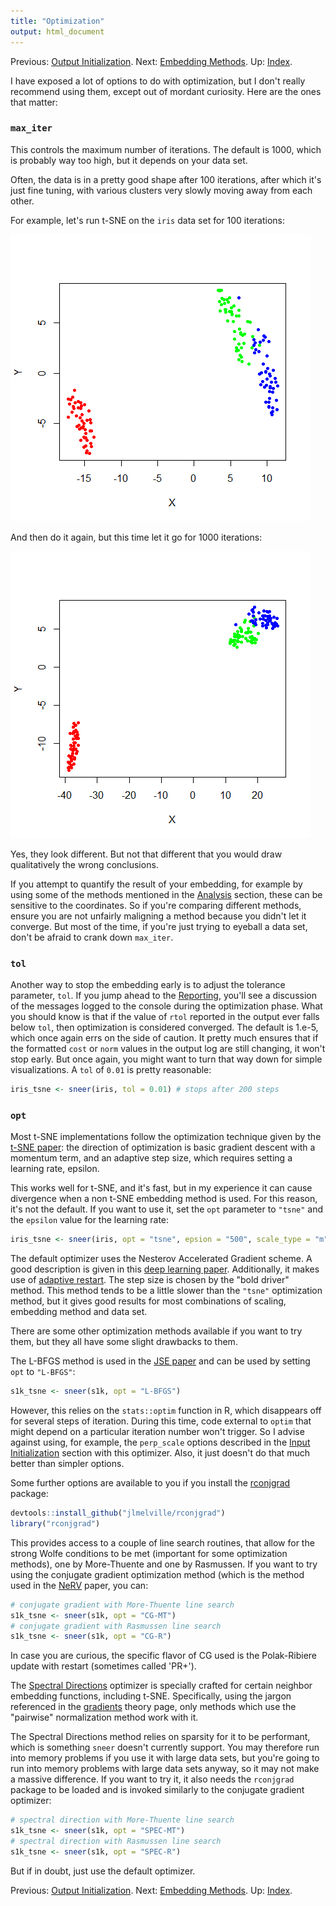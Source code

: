```yaml
---
title: "Optimization"
output: html_document
---
```


Previous: [Output Initialization](output-initialization.html). Next: [Embedding Methods](embedding-methods.html). Up: [Index](index.html).

I have exposed a lot of options to do with optimization, but I don't really
recommend using them, except out of mordant curiosity. Here are the ones that 
matter:

### `max_iter`

This controls the maximum number of iterations. The default is 1000, which
is probably way too high, but it depends on your data set.

Often, the data is in a pretty good shape after 100 iterations, after which
it's just fine tuning, with various clusters very slowly moving away from 
each other. 

For example, let's run t-SNE on the `iris` data set for 100 iterations:

![`iris_tsne <- sneer(iris, max_iter = 100)`](iris-tsne-100.png)

And then do it again, but this time let it go for 1000 iterations:

![`iris_tsne <- sneer(iris, max_iter = 1000)`](iris-tsne-1000.png)

Yes, they look different. But not that different that you would draw 
qualitatively the wrong conclusions.

If you attempt to quantify the result of your embedding, for example by using
some of the methods mentioned in the [Analysis](analysis.html) section, these
can be sensitive to the coordinates. So if you're comparing different methods,
ensure you are not unfairly maligning a method because you didn't let it 
converge. But most of the time, if you're just trying to eyeball a data set,
don't be afraid to crank down `max_iter`.

### `tol`

Another way to stop the embedding early is to adjust the tolerance parameter,
`tol`. If you jump ahead to the [Reporting](reporting.html), you'll see a
discussion of the messages logged to the console during the optimization phase.
What you should know is that if the value of `rtol` reported in the output
ever falls below `tol`, then optimization is considered converged. The
default is 1.e-5, which once again errs on the side of caution. It pretty much
ensures that if the formatted `cost` or `norm` values in the output log are still
changing, it won't stop early. But once again, you might want to turn that way
down for simple visualizations. A `tol` of `0.01` is pretty reasonable:

```R
iris_tsne <- sneer(iris, tol = 0.01) # stops after 200 steps
```

### `opt`

Most t-SNE implementations follow the optimization technique given by the 
[t-SNE paper](http://jmlr.org/papers/v9/vandermaaten08a.html): the direction
of optimization is basic gradient descent with a momentum term, and an 
adaptive step size, which requires setting a learning rate, epsilon.

This works well for t-SNE, and it's fast, but in my experience it can 
cause divergence when a non t-SNE embedding method is used. For this reason, 
it's not the default. If you want to use it, set the `opt` parameter to 
`"tsne"` and the `epsilon` value for the learning rate:

```R
iris_tsne <- sneer(iris, opt = "tsne", epsion = "500", scale_type = "m")
```

The default optimizer uses the Nesterov Accelerated Gradient scheme. A good
description is given in this 
[deep learning paper](www.jmlr.org/proceedings/papers/v28/sutskever13.pdf).
Additionally, it makes use of 
[adaptive restart](https://arxiv.org/abs/1204.3982). The step size is chosen
by the "bold driver" method. This method tends to be a little slower than
the `"tsne"` optimization method, but it gives good results for most
combinations of scaling, embedding method and data set.

There are some other optimization methods available if you want to try them, but
they all have some slight drawbacks to them.

The L-BFGS method is used in the 
[JSE paper](http://dx.doi.org/10.1016/j.neucom.2012.12.036) and can be used
by setting `opt` to `"L-BFGS"`:

```R
s1k_tsne <- sneer(s1k, opt = "L-BFGS")
```

However, this relies on the `stats::optim` function in R, which disappears off
for several steps of iteration. During this time, code external to `optim` that
might depend on a particular iteration number won't trigger. So I advise against
using, for example, the `perp_scale` options described in the 
[Input Initialization](input-initialization.html) section with this optimizer.
Also, it just doesn't do that much better than simpler options.

Some further options are available to you if you install the 
[rconjgrad](https://github.com/jlmelville/rconjgrad) package:

```R
devtools::install_github("jlmelville/rconjgrad")
library("rconjgrad")
```

This provides access to a couple of line search routines, that allow for the
strong Wolfe conditions to be met (important for some optimization methods), 
one by More-Thuente and one by Rasmussen. If you want to try using the 
conjugate gradient optimization method (which is the method used in the 
[NeRV](http://www.jmlr.org/papers/v11/venna10a.html) paper, you can:

```R
# conjugate gradient with More-Thuente line search
s1k_tsne <- sneer(s1k, opt = "CG-MT") 
# conjugate gradient with Rasmussen line search
s1k_tsne <- sneer(s1k, opt = "CG-R") 
```
In case you are curious, the specific flavor of CG used is the Polak-Ribiere
update with restart (sometimes called 'PR+').

The [Spectral Directions](https://arxiv.org/abs/1206.4646) optimizer is 
specially crafted for certain neighbor embedding functions, including t-SNE.
Specifically, using the jargon referenced in the [gradients](gradients.html)
theory page, only methods which use the "pairwise" normalization method work
with it.

The Spectral Directions method relies on sparsity for it to be performant, 
which is something `sneer` doesn't currently support. You may therefore run 
into memory problems if you use it with large data sets, but you're going to 
run into memory problems with large data sets anyway, so it may not make a 
massive difference. If you want to try it, it also needs the `rconjgrad`
package to be loaded and is invoked similarly to the conjugate gradient 
optimizer:

```R
# spectral direction with More-Thuente line search
s1k_tsne <- sneer(s1k, opt = "SPEC-MT") 
# spectral direction with Rasmussen line search
s1k_tsne <- sneer(s1k, opt = "SPEC-R") 
```

But if in doubt, just use the default optimizer.

Previous: [Output Initialization](output-initialization.html). Next: [Embedding Methods](embedding-methods.html). Up: [Index](index.html).
